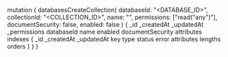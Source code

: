 mutation {
    databasesCreateCollection(
        databaseId: "<DATABASE_ID>",
        collectionId: "<COLLECTION_ID>",
        name: "<NAME>",
        permissions: ["read("any")"],
        documentSecurity: false,
        enabled: false
    ) {
        _id
        _createdAt
        _updatedAt
        _permissions
        databaseId
        name
        enabled
        documentSecurity
        attributes
        indexes {
            _id
            _createdAt
            _updatedAt
            key
            type
            status
            error
            attributes
            lengths
            orders
        }
    }
}
